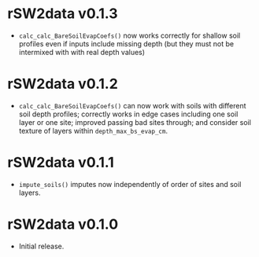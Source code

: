 # rSW2data v0.1.3
* `calc_calc_BareSoilEvapCoefs()` now works correctly for shallow soil profiles
  even if inputs include missing depth
  (but they must not be intermixed with with real depth values)

# rSW2data v0.1.2
* `calc_calc_BareSoilEvapCoefs()` can now work with soils with
  different soil depth profiles; correctly works in edge cases including
  one soil layer or one site; improved passing bad sites through; and
  consider soil texture of layers within `depth_max_bs_evap_cm`.

# rSW2data v0.1.1
* `impute_soils()` imputes now independently of order of sites and soil layers.

# rSW2data v0.1.0
* Initial release.
